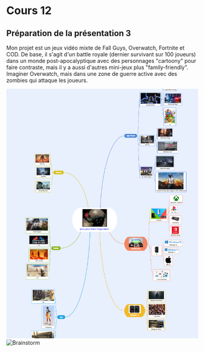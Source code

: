 # Cours 12
## Préparation de la présentation 3 
Mon projet est un jeux vidéo mixte de Fall Guys, Overwatch, Fortnite et COD. De base, il s'agit d'un battle royale (dernier survivant sur 100 joueurs)
 dans un monde post-apocalyptique avec des personnages "cartoony" pour faire contraste, mais il y a aussi d'autres mini-jeux plus "family-friendly". Imaginer Overwatch, mais dans une zone de guerre active avec des zombies qui attaque les joueurs.


![Carte Heuristique](https://github.com/4Zucxr/Journal_de_Bord_semaines_8_15/blob/main/Images/heuristique.PNG)
![Brainstorm](https://github.com/4Zucxr/Journal_de_Bord_semaines_8_15/blob/main/Images/tempete%20id%C3%A9e.PNG)
